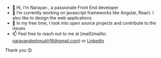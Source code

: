 - 👋 Hi, I’m Narayan , a passionate Front End developer
- 🌱 I’m currently working on javascript frameworks like Angular, React. I also like to design the web applications
- 💞️ In my free time, I look into open source projects and contribute to the issues
- 📫 Feel free to reach out to me at [mail](mailto: narayandeshmukh16@gmail.com) or [LinkedIn](https://www.linkedin.com/in/narayand16)

Thank you 😊

<!---
narayand16/narayand16 is a ✨ special ✨ repository because its `README.md` (this file) appears on your GitHub profile.
You can click the Preview link to take a look at your changes.
--->
